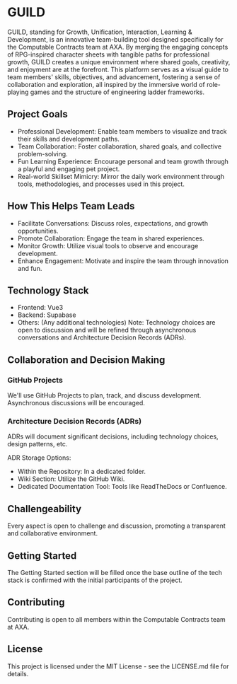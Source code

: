 # GUILD
GUILD, standing for Growth, Unification, Interaction, Learning & Development, is an innovative team-building tool designed specifically for the Computable Contracts team at AXA. By merging the engaging concepts of RPG-inspired character sheets with tangible paths for professional growth, GUILD creates a unique environment where shared goals, creativity, and enjoyment are at the forefront. This platform serves as a visual guide to team members' skills, objectives, and advancement, fostering a sense of collaboration and exploration, all inspired by the immersive world of role-playing games and the structure of engineering ladder frameworks.

## Project Goals
- Professional Development: Enable team members to visualize and track their skills and development paths.
- Team Collaboration: Foster collaboration, shared goals, and collective problem-solving.
- Fun Learning Experience: Encourage personal and team growth through a playful and engaging pet project.
- Real-world Skillset Mimicry: Mirror the daily work environment through tools, methodologies, and processes used in this project.
## How This Helps Team Leads
- Facilitate Conversations: Discuss roles, expectations, and growth opportunities.
- Promote Collaboration: Engage the team in shared experiences.
- Monitor Growth: Utilize visual tools to observe and encourage development.
- Enhance Engagement: Motivate and inspire the team through innovation and fun.
## Technology Stack
- Frontend: Vue3
- Backend: Supabase
- Others: (Any additional technologies)
Note: Technology choices are open to discussion and will be refined through asynchronous conversations and Architecture Decision Records (ADRs).

## Collaboration and Decision Making
### GitHub Projects
We'll use GitHub Projects to plan, track, and discuss development. Asynchronous discussions will be encouraged.

### Architecture Decision Records (ADRs)
ADRs will document significant decisions, including technology choices, design patterns, etc.

ADR Storage Options:
- Within the Repository: In a dedicated folder.
- Wiki Section: Utilize the GitHub Wiki.
- Dedicated Documentation Tool: Tools like ReadTheDocs or Confluence.

## Challengeability
Every aspect is open to challenge and discussion, promoting a transparent and collaborative environment.

## Getting Started
The Getting Started section will be filled once the base outline of the tech stack is confirmed with the initial participants of the project.

## Contributing
Contributing is open to all members within the Computable Contracts team at AXA.

## License
This project is licensed under the MIT License - see the LICENSE.md file for details.
